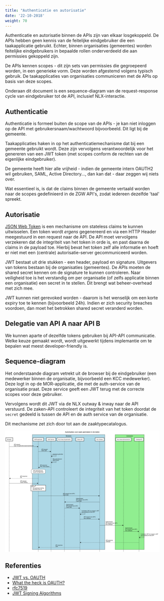 ```yaml
---
title: "Authenticatie en autorisatie"
date: '22-10-2018'
weight: 70
---
```


Authenticatie en autorisatie binnen de APIs zijn van elkaar losgekoppeld. De
APIs hebben geen kennis van de feitelijke eindgebruiker die een taakapplicatie
gebruikt. Echter, binnen organisaties (gemeentes) worden feitelijke
eindgebruikers in bepaalde rollen onderverdeeld die aan permissies gekoppeld
zijn.

De APIs kennen scopes - dit zijn sets van permissies die gegroepeerd worden,
in een generieke vorm. Deze worden afgestemd volgens typisch gebruik. De
taakapplicaties van organisaties communiceren met de APIs op basis van deze
scopes.

Onderaan dit document is een sequence-diagram van de request-response cycle
van eindgebruiker tot de API, inclusief NLX-interactie.

## Authenticatie

Authenticatie is formeel buiten de scope van de APIs - je kan niet inloggen
op de API met gebruikersnaam/wachtwoord bijvoorbeeld. Dit ligt bij de gemeente.

Taakapplicaties haken in op het authenticatiemechanisme dat bij een gemeente
gebruikt wordt. Deze zijn vervolgens verantwoordelijk voor het genereren van
een JWT token (met scopes conform de rechten van de eigenlijke eindgebruiker).

De gemeente heeft hier alle vrijheid - indien de gemeente intern OAUTH2 wil
gebruiken, SAML, Active Directory..., dan kan dat - daar zeggen wij niets over.

Wat essentieel is, is dat de claims binnen de gemeente vertaald worden naar
de scopes gedefinieerd in de ZGW API's, zodat iedereen dezelfde 'taal' spreekt.

## Autorisatie

[JSON Web Token](https://jwt.io/) is een mechanisme om stateless claims te
kunnen uitwisselen. Een token wordt _ergens_ gegenereerd en via een HTTP Header
meegestuurd in een request naar de API. De API moet vervolgens verzekeren
dat de integriteit van het token in orde is, en past daarna de claims in de
payload toe. Hierbij bevat het token zelf alle informatie en hoeft er niet
met een (centrale) autorisatie-server gecommuniceerd worden.

JWT bestaat uit drie stukken - een header, payload en signature. Uitgevers van
tokens bestaan bij de organisaties (gemeentes). De APIs moeten de shared
secret kennen om de signature te kunnen controleren. Naar veiligheid toe is
het verstandig om per organisatie (of zelfs applicatie binnen een organisatie)
een secret in te stellen. Dit brengt wat beheer-overhead met zich mee.

JWT kunnen niet gerevoked worden - daarom is het wenselijk om een korte expiry
toe te kennen (bijvoorbeeld 24h). Indien er zich security breaches voordoen,
dan moet het betrokken shared secret veranderd worden.

## Delegatie van API A naar API B

We kunnen aparte of dezelfde tokens gebruiken bij API-API communicatie. Welke
keuze gemaakt wordt, wordt uitgewerkt tijdens implemantie om te bepalen wat
meest developer-friendly is.

## Sequence-diagram

Het onderstaande diagram vetrekt uit de browser bij de eindgebruiker (een
medewerker binnen de organisatie, bijvoorbeeld een KCC medewerker). Deze
logt in op de MOR-applicatie, die met de auth-service van de organisatie
praat. Deze service geeft een JWT terug met de correcte scopes voor deze
gebruiker.

Vervolgens wordt dit JWT via de NLX outway & inway naar de API verstuurd. De
zaken-API controleert de integriteit van het token doordat de `secret` gedeeld
is tussen de API en de auth service van de organisatie.

Dit mechanisme zet zich door tot aan de zaaktypecatalogus.

![sequence](./_assets/authenticatie-autorisatie.png?raw=true)


## Referenties

* [JWT vs. OAUTH](https://community.apigee.com/questions/21139/jwt-vs-oauth.html)
* [What the heck is OAUTH?](https://developer.okta.com/blog/2017/06/21/what-the-heck-is-oauth)
* [rfc7519](https://tools.ietf.org/html/rfc7519)
* [JWT Signing Algorithms](https://auth0.com/blog/json-web-token-signing-algorithms-overview/)
